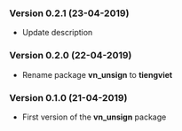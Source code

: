 ### Version 0.2.1 (23-04-2019)
- Update description

### Version 0.2.0 (22-04-2019)
- Rename package **vn_unsign** to **tiengviet**

### Version 0.1.0 (21-04-2019)
- First version of the **vn_unsign** package

